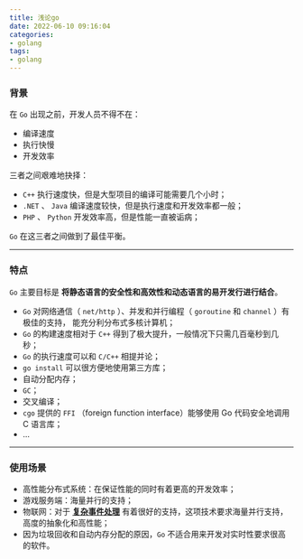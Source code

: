 ```yaml
---
title: 浅论go
date: 2022-06-10 09:16:04
categories:
- golang
tags:
- golang
---
```


### 背景

在 `Go` 出现之前，开发人员不得不在：

- 编译速度
- 执行快慢
- 开发效率

三者之间艰难地抉择：

- `C++` 执行速度快，但是大型项目的编译可能需要几个小时；
- `.NET` 、 `Java` 编译速度较快，但是执行速度和开发效率都一般；
- `PHP` 、 `Python` 开发效率高，但是性能一直被诟病；

`Go` 在这三者之间做到了最佳平衡。

---

### 特点

`Go` 主要目标是 **将静态语言的安全性和高效性和动态语言的易开发行进行结合**。

- `Go` 对网络通信（ `net/http` ）、并发和并行编程（ `goroutine` 和 `channel` ）有极佳的支持，
能充分利分布式多核计算机；
- `Go` 的构建速度相对于 `C++` 得到了极大提升，一般情况下只需几百毫秒到几秒；
- `Go` 的执行速度可以和 `C/C++` 相提并论；
- `go install` 可以很方便地使用第三方库；
- 自动分配内存；
- `GC`；
- 交叉编译；
- `cgo` 提供的 `FFI` （foreign function interface）能够使用 Go 代码安全地调用 C 语言库；
- ...

---

### 使用场景

- 高性能分布式系统：在保证性能的同时有着更高的开发效率；
- 游戏服务端：海量并行的支持；
- 物联网：对于 **[复杂事件处理](https://en.wikipedia.org/wiki/Complex_event_processing)** 有着很好的支持，这项技术要求海量并行支持，高度的抽象化和高性能；
- 因为垃圾回收和自动内存分配的原因，`Go` 不适合用来开发对实时性要求很高的软件。
